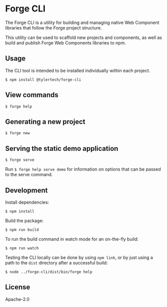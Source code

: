 # Forge CLI

The Forge CLI is a utility for building and managing native Web Component libraries that follow the Forge project structure.

This utility can be used to scaffold new projects and components, as well as build and publish Forge Web Components libraries to npm.

## Usage

The CLI tool is intended to be installed individually within each project.

```shell
$ npm install @tylertech/forge-cli
```

## View commands

```shell
$ forge help
```

## Generating a new project

```shell
$ forge new
```

## Serving the static demo application

```shell
$ forge serve
```
Run `$ forge help serve demo` for information on options that can be passed to the serve command.

## Development

Install dependencies:

```shell
$ npm install
```

Build the package:

```shell
$ npm run build
```

To run the build command in watch mode for an on-the-fly build:

```shell
$ npm run watch
```

Testing the CLI locally can be done by using `npm link`, or by just using a path to the `dist` directory after a successful build:

```shell
$ node ../forge-cli/dist/bin/forge help
```

## License

Apache-2.0